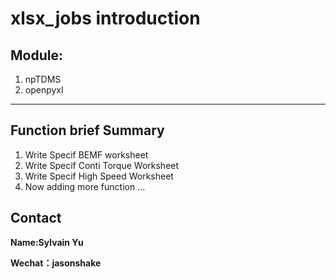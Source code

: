 # xlsx_jobs introduction
## Module:
1. npTDMS
2. openpyxl
***
## Function brief Summary
1. Write Specif BEMF worksheet
2. Write Specif Conti Torque Worksheet
3. Write Specif High Speed Worksheet
4. Now adding more function ...
## Contact
**Name:Sylvain Yu**

**Wechat：jasonshake**
